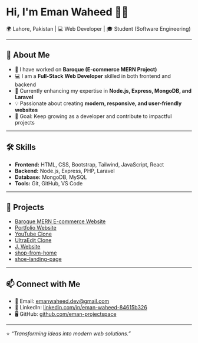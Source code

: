   # Hi, I'm Eman Waheed 👩‍💻

🌍 Lahore, Pakistan | 💻 Web Developer | 🎓 Student (Software Engineering)

---

## 🚀 About Me
- 🔭 I have worked on **Baroque (E-commerce MERN Project)**
- 💻 I am a **Full-Stack Web Developer** skilled in both frontend and backend
- 🌱 Currently enhancing my expertise in **Node.js, Express, MongoDB, and Laravel**
- 💡 Passionate about creating **modern, responsive, and user-friendly websites**
- 🎯 Goal: Keep growing as a developer and contribute to impactful projects


---

## 🛠️ Skills
- **Frontend:** HTML, CSS, Bootstrap, Tailwind, JavaScript, React
- **Backend:** Node.js, Express, PHP, Laravel
- **Database:** MongoDB, MySQL
- **Tools:** Git, GitHub, VS Code

---

## 📂 Projects
- [Baroque MERN E-commerce Website](https://github.com/eman-projectspace/Baroque)
- [Portfolio Website](https://react-portfolio-git-main-eman-projectspaces-projects.vercel.app/)
- [YouTube Clone](https://github.com/eman-projectspace/YouTube-Clone)
- [UltraEdit Clone](https://ultra-edit-clone-sage.vercel.app/)
- [J. Website](https://j-website.vercel.app/)
- [shop-from-home](https://shop-from-home.vercel.app/)
- [shoe-landing-page](https://shoe-landing-page-six.vercel.app/)
  
---

## 📫 Connect with Me
- 📧 Email: emanwaheed.dev@gmail.com  
- 💼 LinkedIn: [linkedin.com/in/eman-waheed-84615b326](https://linkedin.com/in/eman-waheed-84615b326)  
- 🖥 GitHub: [github.com/eman-projectspace](https://github.com/eman-projectspace)  

---
⭐️ *“Transforming ideas into modern web solutions.”*


